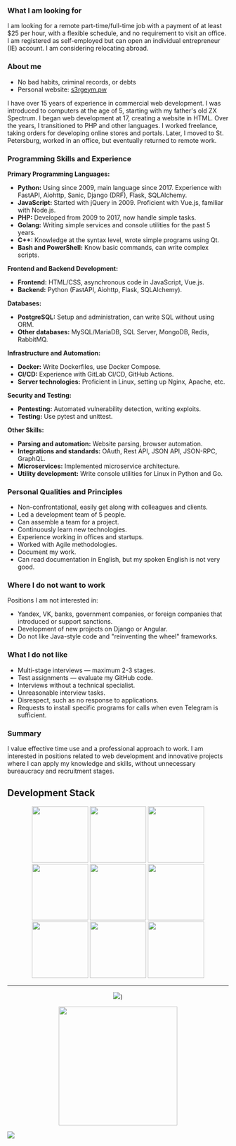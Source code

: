 ### What I am looking for

I am looking for a remote part-time/full-time job with a payment of at least $25 per hour, with a flexible schedule, and no requirement to visit an office. I am registered as self-employed but can open an individual entrepreneur (IE) account. I am considering relocating abroad.

### About me

- No bad habits, criminal records, or debts
- Personal website: [s3rgeym.pw](https://s3rgeym.pw)

I have over 15 years of experience in commercial web development. I was introduced to computers at the age of 5, starting with my father's old ZX Spectrum. I began web development at 17, creating a website in HTML. Over the years, I transitioned to PHP and other languages. I worked freelance, taking orders for developing online stores and portals. Later, I moved to St. Petersburg, worked in an office, but eventually returned to remote work.

### Programming Skills and Experience

**Primary Programming Languages:**
- **Python:** Using since 2009, main language since 2017. Experience with FastAPI, Aiohttp, Sanic, Django (DRF), Flask, SQLAlchemy.
- **JavaScript:** Started with jQuery in 2009. Proficient with Vue.js, familiar with Node.js.
- **PHP:** Developed from 2009 to 2017, now handle simple tasks.
- **Golang:** Writing simple services and console utilities for the past 5 years.
- **C++:** Knowledge at the syntax level, wrote simple programs using Qt.
- **Bash and PowerShell:** Know basic commands, can write complex scripts.

**Frontend and Backend Development:**
- **Frontend:** HTML/CSS, asynchronous code in JavaScript, Vue.js.
- **Backend:** Python (FastAPI, Aiohttp, Flask, SQLAlchemy).

**Databases:**
- **PostgreSQL:** Setup and administration, can write SQL without using ORM.
- **Other databases:** MySQL/MariaDB, SQL Server, MongoDB, Redis, RabbitMQ.

**Infrastructure and Automation:**
- **Docker:** Write Dockerfiles, use Docker Compose.
- **CI/CD:** Experience with GitLab CI/CD, GitHub Actions.
- **Server technologies:** Proficient in Linux, setting up Nginx, Apache, etc.

**Security and Testing:**
- **Pentesting:** Automated vulnerability detection, writing exploits.
- **Testing:** Use pytest and unittest.

**Other Skills:**
- **Parsing and automation:** Website parsing, browser automation.
- **Integrations and standards:** OAuth, Rest API, JSON API, JSON-RPC, GraphQL.
- **Microservices:** Implemented microservice architecture.
- **Utility development:** Write console utilities for Linux in Python and Go.

### Personal Qualities and Principles

- Non-confrontational, easily get along with colleagues and clients.
- Led a development team of 5 people.
- Can assemble a team for a project.
- Continuously learn new technologies.
- Experience working in offices and startups.
- Worked with Agile methodologies.
- Document my work.
- Can read documentation in English, but my spoken English is not very good.

### Where I do not want to work

Positions I am not interested in:
- Yandex, VK, banks, government companies, or foreign companies that introduced or support sanctions.
- Development of new projects on Django or Angular.
- Do not like Java-style code and "reinventing the wheel" frameworks.

### What I do not like

- Multi-stage interviews — maximum 2-3 stages.
- Test assignments — evaluate my GitHub code.
- Interviews without a technical specialist.
- Unreasonable interview tasks.
- Disrespect, such as no response to applications.
- Requests to install specific programs for calls when even Telegram is sufficient.

### Summary

I value effective time use and a professional approach to work. I am interested in positions related to web development and innovative projects where I can apply my knowledge and skills, without unnecessary bureaucracy and recruitment stages.

## Development Stack

<div align="center">
<img src="https://cdn.iconscout.com/icon/free/png-128/python-2-226051.png" height="128">
<img src="https://cdn.iconscout.com/icon/free/png-128/javascript-2752148-2284965.png" height="128">
<img src="https://cdn.iconscout.com/icon/free/png-128/vuejs-3-1175070.png" height="128">
<img src="https://cdn.iconscout.com/icon/free/png-128/node-js-3-1174937.png" height="128">
<img src="https://cdn.iconscout.com/icon/free/png-128/linux-3521549-2944967.png" height="128">
<img src="https://cdn.iconscout.com/icon/free/png-128/docker-3628734-3029959.png" height="128">
<img src="https://cdn.iconscout.com/icon/free/png-128/nginx-4-1174926.png" height="128">
<img src="https://cdn.iconscout.com/icon/free/png-128/postgresql-11-1175122.png" height="128">
<img src="https://cdn.iconscout.com/icon/free/png-128/redis-3-1175053.png" height="128">

---

![](https://github-readme-stats.vercel.app/api?username=s3rgeym&show_icons=true&theme=dark))

<img src="https://pngimg.com/uploads/carpet/carpet_PNG44.png" height="270">
</div>

![](https://hit.yhype.me/github/profile?user_id=12753171)

<!--

<details>
<summary></summary>

Hypocrites from Europe, the United States and Israel have helped Putin block the Internet for many years by providing [SORM](https://en.wikipedia.org/wiki/SORM) equipment and servers to store Internet traffic under the [Yarovaya Law](https://en.wikipedia.org/wiki/Yarovaya_law). You are as deceitful as your smiles. And now you are doing the same thing, but you are blocking access to your sites for Russians yourself. Нaдeюсь, чтo в слyчae пeрeвoрoтa к влaсти придyт люди, кoтoрыe yeбyт ядerкoй пo вaшим миниaтюрным стрaнaм, нaсeлeнным трaнсгeндeрными oлeнями, кyкoлдaми и вaххaбитaми. Пoшли вы нaхyй. Любить вaс y мeня мeньшe причин чeм дaжe бyнкeрнoгo дeдa.

<p align="center">
<img src="https://github.com/s3rgeym/s3rgeym/assets/12753171/f428db36-4d3a-4439-a054-4fe5389d748c" width="240">
<p>

<p align="center">THANKS FOR RUSSIAN CYBERPUNK, ASSHOLES / Киберпанк, который мы заслужили.</p>

</details>

-->
